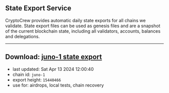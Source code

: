 ## State Export Service
CryptoCrew provides automatic daily state exports for all chains we validate. State export files can be used as genesis files and are a snapshot of the current blockchain state, including all validators, accounts, balances and delegations.

---
**Download: [juno-1 state export](https://dl-eu2.ccvalidators.com/SERVICE/juno/juno-1_export_15440466.json)**
---

- last updated: Sat Apr 13 2024 12:00:40
- chain id: `juno-1`
- export height: `15440466`
- use for: airdrops, local tests, chain recovery
